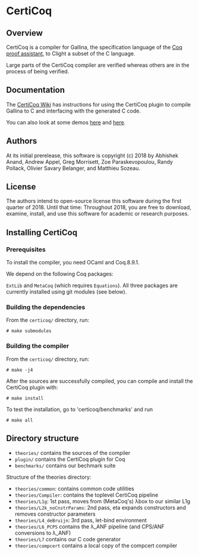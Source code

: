 # CertiCoq

## Overview

CertiCoq is a compiler for Gallina, the specification language of the
[Coq proof assistant](https://coq.inria.fr/refman/index.html), to
Clight a subset of the C language.

Large parts of the CertiCoq compiler are verified whereas others are
in the process of being verified.

## Documentation

The [CertiCoq Wiki](https://github.com/PrincetonUniversity/certicoq/wiki) has instructions
for using the CertiCoq plugin to compile Gallina to C and interfacing with the generated C code.

You can also look at some demos
[here](https://github.com/PrincetonUniversity/certicoq/blob/master/benchmarks/tests.v)
and
[here](https://github.com/PrincetonUniversity/certicoq/blob/master/benchmarks/axioms/tests.v).

## Authors

At its initial prerelease, this software is copyright (c) 2018 by
Abhishek Anand, Andrew Appel, Greg Morrisett, Zoe Paraskevopoulou,
Randy Pollack, Olivier Savary Belanger, and Matthieu Sozeau.

## License

The authors intend to open-source license this software during the first quarter of 2018. Until that time: Throughout 2018, you are free to download, examine, install, and use this software for academic or research purposes.


## Installing CertiCoq

### Prerequisites

  To install the compiler, you need OCaml and Coq.8.9.1.

  We depend on the following Coq packages:

  `ExtLib` and `MetaCoq` (which requires `Equations`).
   All three packages are currently installed using git modules (see below).

### Building the dependencies
    
  From the `certicoq/` directory, run:

    # make submodules

### Building the compiler
  
  From the `certicoq/` directory, run:

    # make -j4

  After the sources are successfully compiled, you can compile and
  install the CertiCoq plugin with:

    # make install

  To test the installation, go to 'certicoq/benchmarks' and run

    # make all

## Directory structure

* `theories/` contains the sources of the compiler
* `plugin/` contains the CertiCoq plugin for Coq 
* `benchmarks/` contains our bechmark suite

Structure of the theories directory:

* `theories/common`: contains common code utilities 
* `theories/Compiler`: contains the toplevel CertiCoq pipeline 
* `theories/L1g`: 1st pass, moves from (MetaCoq's) λbox to our similar L1g
* `theories/L2k_noCnstrParams`: 2nd pass, eta expands constructors and removes constructor parameters 
* `theories/L4_deBruijn`: 3rd pass, let-bind environment
* `theories/L6_PCPS` contains the λ_ANF pipeline (and CPS/ANF conversions to λ_ANF)
* `theories/L7` contains our C code generator
* `theories/compcert` contains a local copy of the compcert compiler